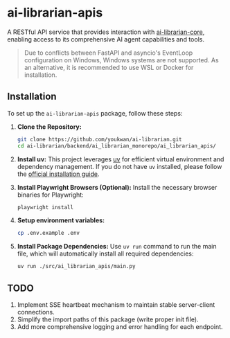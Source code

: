 # ai-librarian-apis

A RESTful API service that provides interaction with [ai-librarian-core](../ai_librarian_core/README.md), enabling access to its comprehensive AI agent capabilities and tools.

> Due to conflicts between FastAPI and asyncio's EventLoop configuration on Windows, Windows systems are not supported. As an alternative, it is recommended to use WSL or Docker for installation.

## Installation

To set up the `ai-librarian-apis` package, follow these steps:

1.  **Clone the Repository:**

    ```bash
    git clone https://github.com/youkwan/ai-librarian.git
    cd ai-librarian/backend/ai_librarian_monorepo/ai_librarian_apis/
    ```

2.  **Install uv:**
    This project leverages [uv](https://github.com/astral-sh/uv) for efficient virtual environment and dependency management. If you do not have `uv` installed, please follow the [official installation guide](https://docs.astral.sh/uv/getting-started/installation/).

3.  **Install Playwright Browsers (Optional):**
    Install the necessary browser binaries for Playwright:

    ```bash
    playwright install
    ```
4. **Setup environment variables:**

    ```bash
    cp .env.example .env
    ```

5.  **Install Package Dependencies:**
    Use `uv run` command to run the main file, which will automatically install all required dependencies:

    ```bash
    uv run ./src/ai_librarian_apis/main.py
    ```

## TODO
1. Implement SSE heartbeat mechanism to maintain stable server-client connections.
2. Simplify the import paths of this package (write proper init file).
3. Add more comprehensive logging and error handling for each endpoint.
